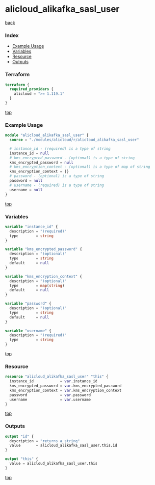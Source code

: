 # alicloud_alikafka_sasl_user

[back](../alicloud.md)

### Index

- [Example Usage](#example-usage)
- [Variables](#variables)
- [Resource](#resource)
- [Outputs](#outputs)

### Terraform

```terraform
terraform {
  required_providers {
    alicloud = ">= 1.119.1"
  }
}
```

[top](#index)

### Example Usage

```terraform
module "alicloud_alikafka_sasl_user" {
  source = "./modules/alicloud/r/alicloud_alikafka_sasl_user"

  # instance_id - (required) is a type of string
  instance_id = null
  # kms_encrypted_password - (optional) is a type of string
  kms_encrypted_password = null
  # kms_encryption_context - (optional) is a type of map of string
  kms_encryption_context = {}
  # password - (optional) is a type of string
  password = null
  # username - (required) is a type of string
  username = null
}
```

[top](#index)

### Variables

```terraform
variable "instance_id" {
  description = "(required)"
  type        = string
}

variable "kms_encrypted_password" {
  description = "(optional)"
  type        = string
  default     = null
}

variable "kms_encryption_context" {
  description = "(optional)"
  type        = map(string)
  default     = null
}

variable "password" {
  description = "(optional)"
  type        = string
  default     = null
}

variable "username" {
  description = "(required)"
  type        = string
}
```

[top](#index)

### Resource

```terraform
resource "alicloud_alikafka_sasl_user" "this" {
  instance_id            = var.instance_id
  kms_encrypted_password = var.kms_encrypted_password
  kms_encryption_context = var.kms_encryption_context
  password               = var.password
  username               = var.username
}
```

[top](#index)

### Outputs

```terraform
output "id" {
  description = "returns a string"
  value       = alicloud_alikafka_sasl_user.this.id
}

output "this" {
  value = alicloud_alikafka_sasl_user.this
}
```

[top](#index)
